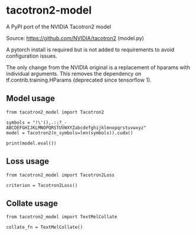 # tacotron2-model
A PyPI port of the NVIDIA Tacotron2 model

Source: https://github.com/NVIDIA/tacotron2 (model.py)

A pytorch install is required but is not added to requirements to avoid configuration issues.

The only change from the NVIDIA original is a replacement of hparams with individual arguments.
This removes the dependency on tf.contrib.training.HParams (deprecated since tensorflow 1).

## Model usage

```
from tacotron2_model import Tacotron2

symbols = "!\'(),.:;?_- ABCDEFGHIJKLMNOPQRSTUVWXYZabcdefghijklmnopqrstuvwxyz"
model = Tacotron2(n_symbols=len(symbols)).cuda()

print(model.eval())
```

## Loss usage

```
from tacotron2_model import Tacotron2Loss

criterion = Tacotron2Loss()
```


## Collate usage

```
from tacotron2_model import TextMelCollate

collate_fn = TextMelCollate()
```
